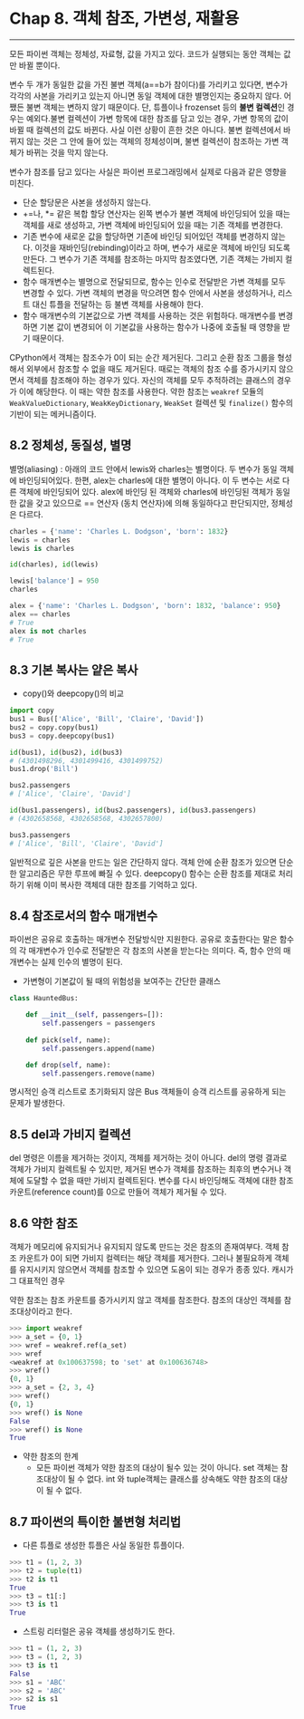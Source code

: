 # Chap 8. 객체 참조, 가변성, 재활용

------------

  모든 파이썬 객체는 정체성, 자료형, 값을 가지고 있다. 코드가 실행되는 동안 객체는 값만 바뀔 뿐이다.

변수 두 개가 동일한 값을 가진 불변 객체(a==b가 참이다)를 가리키고 있다면, 변수가 각각의 사본을 가리키고 있는지 아니면 동일 객체에 대한 별명인지는 중요하지 않다. 어쨌든 불변 객체는 변하지 않기 때문이다. 단, 튜플이나 frozenset 등의 **불변 컬렉션**인 경우는 예외다.불변 컬렉션이 가변 항목에 대한 참조를 담고 있는 경우, 가변 항목의 값이 바뀔 때 컬렉션의 값도 바뀐다. 사실 이런 상황이 흔한 것은 아니다. 불변 컬렉션에서 바뀌지 않는 것은 그 안에 들어 있는 객체의 정체성이며, 불변 컬렉션이 참조하는 가변 객체가 바뀌는 것을 막지 않는다.

  변수가 참조를 담고 있다는 사실은 파이썬 프로그래밍에서 실제로 다음과 같은 영향을 미친다.

- 단순 할당문은 사본을 생성하지 않는다. 
- +=나, *= 같은 복합 할당 연산자는 왼쪽 변수가 불변 객체에 바인딩되어 있을 때는 객체를 새로 생성하고, 가변 객체에 바인딩되어 있을 때는 기존 객체를 변경한다.
- 기존 변수에 새로운 값을 할당하면 기존에 바인딩 되어있던 객체를 변경하지 않는다. 이것을 재바인딩(rebinding)이라고 하며, 변수가 새로운 객체에 바인딩 되도록 만든다. 그 변수가 기존 객체를 참조하는 마지막 참조였다면, 기존 객체는 가비지 컬렉트된다.
- 함수 매개변수는 별명으로 전달되므로, 함수는 인수로 전달받은 가변 객체를 모두 변경할 수 있다. 가변 객체의 변경을 막으려면 함수 안에서 사본을 생성하거나, 리스트 대신 튜플을 전달하는 등 불변 객체를 사용해야 한다.
- 함수 매개변수의 기본값으로 가변 객체를 사용하는 것은 위험하다. 매개변수를 변경하면 기본 값이 변경되어 이 기본값을 사용하는 함수가 나중에 호출될 때 영향을 받기 때문이다.

CPython에서 객체는 참조수가 0이 되는 순간 제거된다. 그리고 순환 참조 그룹을 형성해서 외부에서 참조할 수 없을 때도 제거된다. 때로는 객체의 참조 수를 증가시키지 않으면서 객체를 참조해야 하는 경우가 있다. 자신의 객체를 모두 추적하려는 클래스의 경우가 이에 해당한다. 이 때는 약한 참조를 사용한다. 약한 참조는 `weakref` 모듈의 `WeakValueDictionary`, `WeakKeyDictionary`, `WeakSet` 컬렉션 및 `finalize()` 함수의 기반이 되는 메커니즘이다.



## 8.2 정체성, 동질성, 별명

별명(aliasing) : 아래의 코드 안에서 lewis와 charles는 별명이다. 두 변수가 동일 객체에 바인딩되어있다. 한편, alex는 charles에 대한 별명이 아니다. 이 두 변수는 서로 다른 객체에 바인딩되어 있다. alex에 바인딩 된 객체와 charles에 바인딩된 객체가 동일한 값을 갖고 있으므로 == 연산자 (동치 연산자)에 의해 동일하다고 판단되지만, 정체성은 다르다.

```python
charles = {'name': 'Charles L. Dodgson', 'born': 1832}
lewis = charles
lewis is charles

id(charles), id(lewis)

lewis['balance'] = 950
charles
```

```python
alex = {'name': 'Charles L. Dodgson', 'born': 1832, 'balance': 950}
alex == charles
# True
alex is not charles
# True
```



## 8.3 기본 복사는 얕은 복사

- copy()와 deepcopy()의 비교

```python
import copy
bus1 = Bus(['Alice', 'Bill', 'Claire', 'David'])
bus2 = copy.copy(bus1)
bus3 = copy.deepcopy(bus1)

id(bus1), id(bus2), id(bus3)
# (4301498296, 4301499416, 4301499752)
bus1.drop('Bill')

bus2.passengers
# ['Alice', 'Claire', 'David']

id(bus1.passengers), id(bus2.passengers), id(bus3.passengers)
# (4302658568, 4302658568, 4302657800)

bus3.passengers
# ['Alice', 'Bill', 'Claire', 'David'] 
```

일반적으로 깊은 사본을 만드는 일은 간단하지 않다. 객체 안에 순환 참조가 있으면 단순한 알고리즘은 무한 루프에 빠질 수 있다. deepcopy() 함수는 순환 참조를 제대로 처리하기 위해 이미 복사한 객체데 대한 참조를 기억하고 있다.



## 8.4 참조로서의 함수 매개변수

파이썬은 공유로 호출하는 매개변수 전달방식만 지원한다. 공유로 호출한다는 말은 함수의 각 매개변수가 인수로 전달받은 각 참조의 사본을 받는다는 의미다. 즉, 함수 안의 매개변수는 실제 인수의 별명이 된다.

- 가변형이 기본값이 될 때의 위험성을 보여주는 간단한 클래스

```python
class HauntedBus:

 	def __init__(self, passengers=[]):
 		self.passengers = passengers
        
 	def pick(self, name):
 		self.passengers.append(name)

 	def drop(self, name):
 		self.passengers.remove(name)
```

명시적인 승객 리스트로 초기화되지 않은 Bus 객체들이 승객 리스트를 공유하게 되는 문제가 발생한다.



## 8.5 del과 가비지 컬렉션

del 명령은 이름을 제거하는 것이지, 객체를 제거하는 것이 아니다. del의 명령 결과로 객체가 가비지 컬렉트될 수 있지만, 제거된 변수가 객체를 참조하는 최후의 변수거나 객체에 도달할 수 없을 때만 가비지 컬렉트된다. 변수를 다시 바인딩해도 객체에 대한 참조 카운트(reference count)를 0으로 만들어 객체가 제거될 수 있다.

## 8.6 약한 참조

객체가 메모리에 유지되거나 유지되지 않도록 만드는 것은 참조의 존재여부다. 객체 참조 카운트가 0이 되면 가비지 컬렉터는 해당 객체를 제거한다. 그러나 불필요하게 객체를 유지시키지 않으면서 객체를 참조할 수 있으면 도움이 되는 경우가 종종 있다. 캐시가 그 대표적인 경우

약한 참조는 참조 카운트를 증가시키지 않고 객체를 참조한다. 참조의 대상인 객체를 참조대상이라고 한다. 

```python
>>> import weakref
>>> a_set = {0, 1}
>>> wref = weakref.ref(a_set)
>>> wref
<weakref at 0x100637598; to 'set' at 0x100636748>
>>> wref()
{0, 1}
>>> a_set = {2, 3, 4}
>>> wref()
{0, 1}
>>> wref() is None
False
>>> wref() is None
True
```

- 약한 참조의 한계
    - 모든 파이썬 객체가 약한 참조의 대상이 될수 있는 것이 아니다. set 객체는 참조대상이 될 수 없다. int 와 tuple객체는 클래스를 상속해도 약한 참조의 대상이 될 수 없다.



## 8.7 파이썬의 특이한 불변형 처리법

- 다른 튜플로 생성한 튜플은 사실 동일한 튜플이다.

```python
>>> t1 = (1, 2, 3)
>>> t2 = tuple(t1)
>>> t2 is t1
True
>>> t3 = t1[:]
>>> t3 is t1
True
```



- 스트링 리터럴은 공유 객체를 생성하기도 한다.

```python
>>> t1 = (1, 2, 3)
>>> t3 = (1, 2, 3) 
>>> t3 is t1 
False
>>> s1 = 'ABC'
>>> s2 = 'ABC' 
>>> s2 is s1 
True
```